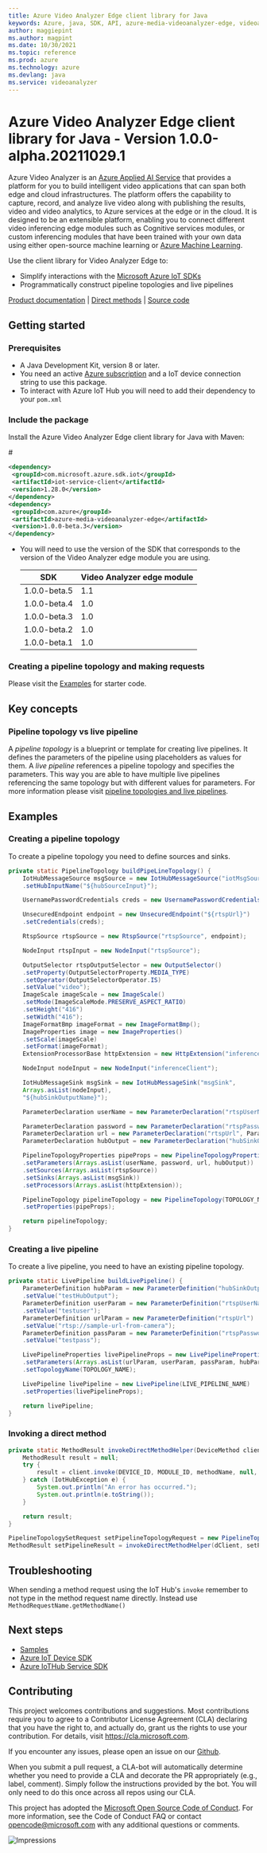 ```yaml
---
title: Azure Video Analyzer Edge client library for Java
keywords: Azure, java, SDK, API, azure-media-videoanalyzer-edge, videoanalyzer
author: maggiepint
ms.author: magpint
ms.date: 10/30/2021
ms.topic: reference
ms.prod: azure
ms.technology: azure
ms.devlang: java
ms.service: videoanalyzer
---
```


# Azure Video Analyzer Edge client library for Java - Version 1.0.0-alpha.20211029.1 


Azure Video Analyzer is an [Azure Applied AI Service][applied-ai-service] that provides a platform for you to build intelligent video applications that can span both edge and cloud infrastructures. The platform offers the capability to capture, record, and analyze live video along with publishing the results, video and video analytics, to Azure services at the edge or in the cloud. It is designed to be an extensible platform, enabling you to connect different video inferencing edge modules such as Cognitive services modules, or custom inferencing modules that have been trained with your own data using either open-source machine learning or [Azure Machine Learning][machine-learning].

Use the client library for Video Analyzer Edge to:

-   Simplify interactions with the [Microsoft Azure IoT SDKs](https://github.com/azure/azure-iot-sdks)
-   Programmatically construct pipeline topologies and live pipelines

[Product documentation][doc_product] | [Direct methods][doc_direct_methods] | [Source code][source]

## Getting started

### Prerequisites

-   A Java Development Kit, version 8 or later.
-   You need an active [Azure subscription][azure_sub] and a IoT device connection string to use this package.
-   To interact with Azure IoT Hub you will need to add their dependency to your `pom.xml`

### Include the package

Install the Azure Video Analyzer Edge client library for Java with Maven:

#<!-- {x-version-update;com.microsoft.azure.sdk.iot:iot-service-client;external_dependency} -->

```xml
<dependency>
 <groupId>com.microsoft.azure.sdk.iot</groupId>
 <artifactId>iot-service-client</artifactId>
 <version>1.28.0</version>
</dependency>
<dependency>
 <groupId>com.azure</groupId>
 <artifactId>azure-media-videoanalyzer-edge</artifactId>
 <version>1.0.0-beta.3</version>
</dependency>
```

-   You will need to use the version of the SDK that corresponds to the version of the Video Analyzer edge module you are using.

    | SDK          | Video Analyzer edge module |
    | ------------ | -------------------------- |
    | 1.0.0-beta.5 | 1.1                        |
    | 1.0.0-beta.4 | 1.0                        |
    | 1.0.0-beta.3 | 1.0                        |
    | 1.0.0-beta.2 | 1.0                        |
    | 1.0.0-beta.1 | 1.0                        |

### Creating a pipeline topology and making requests

Please visit the [Examples](#examples) for starter code.

## Key concepts

### Pipeline topology vs live pipeline

A _pipeline topology_ is a blueprint or template for creating live pipelines. It defines the parameters of the pipeline using placeholders as values for them. A _live pipeline_ references a pipeline topology and specifies the parameters. This way you are able to have multiple live pipelines referencing the same topology but with different values for parameters. For more information please visit [pipeline topologies and live pipelines][doc_pipelines].

## Examples

### Creating a pipeline topology

To create a pipeline topology you need to define sources and sinks.

<!-- embedme C:\azure-sdk-for-java\sdk\videoanalyzer\azure-media-videoanalyzer-edge\src\samples\java\com\azure\media\videoanalyzer\edge\LvaInvokeModuleSample.java#L30-L79 -->
```java
private static PipelineTopology buildPipeLineTopology() {
    IotHubMessageSource msgSource = new IotHubMessageSource("iotMsgSource")
    .setHubInputName("${hubSourceInput}");

    UsernamePasswordCredentials creds = new UsernamePasswordCredentials("${rtspUsername}", "${rtspPassword}");

    UnsecuredEndpoint endpoint = new UnsecuredEndpoint("${rtspUrl}")
    .setCredentials(creds);

    RtspSource rtspSource = new RtspSource("rtspSource", endpoint);

    NodeInput rtspInput = new NodeInput("rtspSource");

    OutputSelector rtspOutputSelector = new OutputSelector()
    .setProperty(OutputSelectorProperty.MEDIA_TYPE)
    .setOperator(OutputSelectorOperator.IS)
    .setValue("video");
    ImageScale imageScale = new ImageScale()
    .setMode(ImageScaleMode.PRESERVE_ASPECT_RATIO)
    .setHeight("416")
    .setWidth("416");
    ImageFormatBmp imageFormat = new ImageFormatBmp();
    ImageProperties image = new ImageProperties()
    .setScale(imageScale)
    .setFormat(imageFormat);
    ExtensionProcessorBase httpExtension = new HttpExtension("inferenceClient", Arrays.asList(rtspInput), endpoint, image);

    NodeInput nodeInput = new NodeInput("inferenceClient");

    IotHubMessageSink msgSink = new IotHubMessageSink("msgSink",
    Arrays.asList(nodeInput),
    "${hubSinkOutputName}");

    ParameterDeclaration userName = new ParameterDeclaration("rtspUserName", ParameterType.STRING);

    ParameterDeclaration password = new ParameterDeclaration("rtspPassword", ParameterType.SECRET_STRING);
    ParameterDeclaration url = new ParameterDeclaration("rtspUrl", ParameterType.STRING);
    ParameterDeclaration hubOutput = new ParameterDeclaration("hubSinkOutputName", ParameterType.STRING);

    PipelineTopologyProperties pipeProps = new PipelineTopologyProperties()
    .setParameters(Arrays.asList(userName, password, url, hubOutput))
    .setSources(Arrays.asList(rtspSource))
    .setSinks(Arrays.asList(msgSink))
    .setProcessors(Arrays.asList(httpExtension));

    PipelineTopology pipelineTopology = new PipelineTopology(TOPOLOGY_NAME)
    .setProperties(pipeProps);

    return pipelineTopology;
}
```

### Creating a live pipeline

To create a live pipeline, you need to have an existing pipeline topology.

<!-- embedme C:\azure-sdk-for-java\sdk\videoanalyzer\azure-media-videoanalyzer-edge\src\samples\java\com\azure\media\videoanalyzer\edge\LvaInvokeModuleSample.java#L85-L103 -->
```java
private static LivePipeline buildLivePipeline() {
    ParameterDefinition hubParam = new ParameterDefinition("hubSinkOutputName")
    .setValue("testHubOutput");
    ParameterDefinition userParam = new ParameterDefinition("rtspUserName")
    .setValue("testuser");
    ParameterDefinition urlParam = new ParameterDefinition("rtspUrl")
    .setValue("rtsp://sample-url-from-camera");
    ParameterDefinition passParam = new ParameterDefinition("rtspPassword")
    .setValue("testpass");

    LivePipelineProperties livePipelineProps = new LivePipelineProperties()
    .setParameters(Arrays.asList(urlParam, userParam, passParam, hubParam))
    .setTopologyName(TOPOLOGY_NAME);

    LivePipeline livePipeline = new LivePipeline(LIVE_PIPELINE_NAME)
    .setProperties(livePipelineProps);

    return livePipeline;
}
```

### Invoking a direct method

<!-- embedme C:\azure-sdk-for-java\sdk\videoanalyzer\azure-media-videoanalyzer-edge\src\samples\java\com\azure\media\videoanalyzer\edge\LvaInvokeModuleSample.java#L132-L142 -->
```java
private static MethodResult invokeDirectMethodHelper(DeviceMethod client, String methodName, String payload) throws IOException, IotHubException {
    MethodResult result = null;
    try {
        result = client.invoke(DEVICE_ID, MODULE_ID, methodName, null, null, payload);
    } catch (IotHubException e) {
        System.out.println("An error has occurred.");
        System.out.println(e.toString());
    }

    return result;
}
```

<!-- embedme C:\azure-sdk-for-java\sdk\videoanalyzer\azure-media-videoanalyzer-edge\src\samples\java\com\azure\media\videoanalyzer\edge\LvaInvokeModuleSample.java#L160-L161 -->
```java
PipelineTopologySetRequest setPipelineTopologyRequest = new PipelineTopologySetRequest(pipelineTopology);
MethodResult setPipelineResult = invokeDirectMethodHelper(dClient, setPipelineTopologyRequest.getMethodName(), setPipelineTopologyRequest.getPayloadAsJson());
```

## Troubleshooting

When sending a method request using the IoT Hub's `invoke` remember to not type in the method request name directly. Instead use `MethodRequestName.getMethodName()`


## Next steps

-   [Samples][samples]
-   [Azure IoT Device SDK][iot-device-sdk]
-   [Azure IoTHub Service SDK][iot-hub-sdk]

## Contributing

This project welcomes contributions and suggestions. Most contributions require
you to agree to a Contributor License Agreement (CLA) declaring that you have
the right to, and actually do, grant us the rights to use your contribution.
For details, visit https://cla.microsoft.com.

If you encounter any issues, please open an issue on our [Github][github-page-issues].

When you submit a pull request, a CLA-bot will automatically determine whether
you need to provide a CLA and decorate the PR appropriately (e.g., label,
comment). Simply follow the instructions provided by the bot. You will only
need to do this once across all repos using our CLA.

This project has adopted the
[Microsoft Open Source Code of Conduct][code_of_conduct]. For more information,
see the Code of Conduct FAQ or contact opencode@microsoft.com with any
additional questions or comments.

<!-- LINKS -->

[azure_cli]: https://docs.microsoft.com/cli/azure
[azure_sub]: https://azure.microsoft.com/free/
[cla]: https://cla.microsoft.com
[code_of_conduct]: https://opensource.microsoft.com/codeofconduct/
[coc_faq]: https://opensource.microsoft.com/codeofconduct/faq/
[coc_contact]: mailto:opencode@microsoft.com
[package]: https://aka.ms/ava/sdk/client/java
[samples]: https://aka.ms/video-analyzer-sample
[source]: https://github.com/Azure/azure-sdk-for-java/tree/main/sdk/videoanalyzer
[doc_direct_methods]: https://go.microsoft.com/fwlink/?linkid=2162396
[doc_pipelines]: https://go.microsoft.com/fwlink/?linkid=2162396
[doc_product]: https://go.microsoft.com/fwlink/?linkid=2162396
[iot-device-sdk]: https://search.maven.org/search?q=a:iot-service-client
[iot-hub-sdk]: https://github.com/Azure/azure-iot-sdk-java
[github-page-issues]: https://github.com/Azure/azure-sdk-for-java/issues
[applied-ai-service]: https://azure.microsoft.com/product-categories/applied-ai-services/#services
[machine-learning]: https://azure.microsoft.com/services/machine-learning

![Impressions](https://azure-sdk-impressions.azurewebsites.net/api/impressions/azure-sdk-for-java%2Fsdk%2Fvideoanalyzer%2Fazure-media-videoanalyzer-edge%2FREADME.png)

